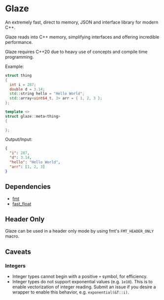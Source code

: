 # Glaze
An extremely fast, direct to memory, JSON and interface library for modern C++.

Glaze reads into C++ memory, simplifying interfaces and offering incredible performance.

Glaze requires C++20 due to heavy use of concepts and compile time programming.

Example:

```c++
struct thing
{
  int i = 287;
  double d = 3.14;
  std::string hello = "Hello World";
  std::array<uint64_t, 3> arr = { 1, 2, 3 };
};

template <>
struct glaze::meta<thing>
{
  
};
```

Output/Input:

```json
{
  "i": 287,
  "d": 3.14,
  "hello": "Hello World",
  "arr": [1, 2, 3]
}
```



## Dependencies

- [fmt](https://github.com/fmtlib/fmt)
- [fast_float](https://github.com/fastfloat/fast_float)

## Header Only

Glaze can be used in a header only mode by using fmt's `FMT_HEADER_ONLY` macro.

## Caveats

### Integers

- Integer types cannot begin with a positive `+` symbol, for efficiency.
- Integer types do not support exponential values (e.g. `1e10`). This is to enable vectorization of integer reading. Submit an issue if you desire a wrapper to enable this behavior, e.g. `exponential(&T::i)`.

